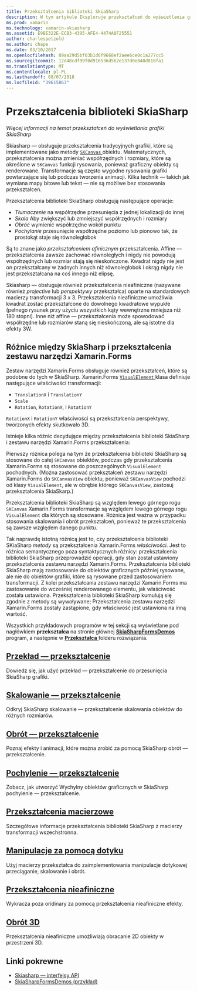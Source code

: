 ```yaml
---
title: Przekształcenia biblioteki SkiaSharp
description: W tym artykule Eksploruje przekształceń do wyświetlania grafiki SkiaSharp w aplikacjach Xamarin.Forms i przedstawia to z przykładowym kodem.
ms.prod: xamarin
ms.technology: xamarin-skiasharp
ms.assetid: E9BE322E-ECB3-4395-AFE4-4474A0F25551
author: charlespetzold
ms.author: chape
ms.date: 03/10/2017
ms.openlocfilehash: 89aa29d5bf03b1d6f9668ef2aee6ce0c1a277cc5
ms.sourcegitcommit: 12d48cdf99f0d916536d562e137d0e840d818fa1
ms.translationtype: MT
ms.contentlocale: pl-PL
ms.lasthandoff: 08/07/2018
ms.locfileid: "39615863"
---
```

# <a name="skiasharp-transforms"></a>Przekształcenia biblioteki SkiaSharp

_Więcej informacji na temat przekształceń do wyświetlania grafiki SkiaSharp_

Skiasharp — obsługuje przekształcenia tradycyjnych grafiki, które są implementowane jako metody [ `SKCanvas` ](https://developer.xamarin.com/api/type/SkiaSharp.SKCanvas/) obiektu. Matematycznych, przekształcenia można zmieniać współrzędnych i rozmiary, które są określone w `SKCanvas` funkcji rysowania, ponieważ graficzny obiekty są renderowane. Transformacje są często wygodne rysowania grafiki powtarzające się lub podczas tworzenia animacji. Kilka technik &mdash; takich jak wymiana mapy bitowe lub tekst &mdash; nie są możliwe bez stosowania przekształceń.

Przekształcenia biblioteki SkiaSharp obsługują następujące operacje:

- *Tłumaczenie* na współrzędne przesunięcia z jednej lokalizacji do innej
- *Skala* Aby zwiększyć lub zmniejszyć współrzędnych i rozmiary
- *Obróć* wymienić współrzędne wokół punktu
- *Pochylanie* przesunięcie współrzędne poziomo lub pionowo tak, że prostokąt staje się równoległobok

Są to znane jako *przekształceniem afinicznym* przekształcenia. Affine — przekształcenia zawsze zachować równoległych i nigdy nie powodują współrzędnych lub rozmiar stają się nieskończone. Kwadrat nigdy nie jest on przekształcany w żadnych innych niż równoległobok i okrąg nigdy nie jest przekształcana na coś innego niż elipsę.

Skiasharp — obsługuje również przekształcenia nieafiniczne (nazywane również *projective* lub *perspektywy* przekształca) oparte na standardowych macierzy transformacji 3 x 3. Przekształcenia nieafiniczne umożliwia kwadrat zostać przekształcone do dowolnego kwadratowe wypukłe (pełnego rysunek przy użyciu wszystkich kąty wewnętrzne mniejsza niż 180 stopni). Inne niż affine — przekształcenia może spowodować współrzędne lub rozmiarów staną się nieskończoną, ale są istotne dla efekty 3W.

## <a name="differences-between-skiasharp-and-xamarinforms-transforms"></a>Różnice między SkiaSharp i przekształcenia zestawu narzędzi Xamarin.Forms

Zestaw narzędzi Xamarin.Forms obsługuje również przekształceń, które są podobne do tych w SkiaSharp. Xamarin.Forms [ `VisualElement` ](xref:Xamarin.Forms.VisualElement) klasa definiuje następujące właściwości transformacji:

- `TranslationX` i `TranslationY`
- `Scale`
- `Rotation`, `RotationX`, i `RotationY`

`RotationX` i `RotationY` właściwości są przekształcenia perspektywy, tworzonych efekty skutkowało 3D.

Istnieje kilka różnic decydujące między przekształcenia biblioteki SkiaSharp i zestawu narzędzi Xamarin.Forms przekształcenia:

Pierwszy różnica polega na tym że przekształcenia biblioteki SkiaSharp są stosowane do całej `SKCanvas` obiektów, podczas gdy przekształcenia Xamarin.Forms są stosowane do poszczególnych `VisualElement` pochodnych. (Można zastosować przekształceń zestawu narzędzi Xamarin.Forms do `SKCanvasView` obiektu, ponieważ `SKCanvasView` pochodzi od klasy `VisualElement`, ale w obrębie którego `SKCanvasView`, zastosuj przekształcenia SkiaSkarp.)

Przekształcenia biblioteki SkiaSharp są względem lewego górnego rogu `SKCanvas` Xamarin.Forms transformacje są względem lewego górnego rogu `VisualElement` dla których są stosowane. Różnica jest ważna w przypadku stosowania skalowania i obrót przekształceń, ponieważ te przekształcenia są zawsze względem danego punktu.

Tak naprawdę istotną różnicą jest to, czy przekształcenia biblioteki SKiaSharp *metody* są przekształcenia Xamarin.Forms *właściwości*. Jest to różnica semantycznego poza syntaktycznych różnicy: przekształcenia biblioteki SkiaSharp przeprowadzić operacji, gdy stan został ustawiony przekształcenia zestawu narzędzi Xamarin.Forms. Przekształcenia biblioteki SkiaSharp mają zastosowanie do obiektów graficznych później rysowane, ale nie do obiektów grafiki, które są rysowane przed zastosowaniem transformacji. Z kolei przekształcania zestawu narzędzi Xamarin.Forms ma zastosowanie do wcześniej renderowanego elementu, jak właściwość została ustawiona. Przekształcenia biblioteki SkiaSharp kumulują się zgodnie z metody są wywoływane; Przekształcenia zestawu narzędzi Xamarin.Forms zostały zastąpione, gdy właściwość jest ustawiona na inną wartość.

Wszystkich przykładowych programów w tej sekcji są wyświetlane pod nagłówkiem **przekształca** na stronie głównej [ **SkiaSharpFormsDemos** ](https://developer.xamarin.com/samples/xamarin-forms/SkiaSharpForms/Demos/) program, a następnie w [ **Przekształca** ](https://github.com/xamarin/xamarin-forms-samples/tree/master/SkiaSharpForms/Demos/Demos/SkiaSharpFormsDemos/Transforms) folderu rozwiązania.

## <a name="the-translate-transformtranslatemd"></a>[Przekład — przekształcenie](translate.md)

Dowiedz się, jak użyć przekład — przekształcenie do przesunięcia SkiaSharp grafiki.

## <a name="the-scale-transformscalemd"></a>[Skalowanie — przekształcenie](scale.md)

Odkryj SkiaSharp skalowanie — przekształcenie skalowania obiektów do różnych rozmiarów.

## <a name="the-rotate-transformrotatemd"></a>[Obrót — przekształcenie](rotate.md)

Poznaj efekty i animacji, które można zrobić za pomocą SkiaSharp obrót — przekształcenie.

## <a name="the-skew-transformskewmd"></a>[Pochylenie — przekształcenie](skew.md)

Zobacz, jak utworzyć Wychylny obiektów graficznych w SkiaSharp pochylenie — przekształcenie.

## <a name="matrix-transformsmatrixmd"></a>[Przekształcenia macierzowe](matrix.md)

Szczegółowe informacje przekształcenia biblioteki SkiaSharp z macierzy transformacji wszechstronna.

## <a name="touch-manipulationstouchmd"></a>[Manipulacje za pomocą dotyku](touch.md)

Użyj macierzy przekształca do zaimplementowania manipulacje dotykowej przeciąganie, skalowanie i obrót.

## <a name="non-affine-transformsnon-affinemd"></a>[Przekształcenia nieafiniczne](non-affine.md)

Wykracza poza oridinary za pomocą przekształcenia nieafiniczne efekty.

## <a name="3d-rotation3d-rotationmd"></a>[Obrót 3D](3d-rotation.md)

Przekształcenia nieafiniczne umożliwiają obracanie 2D obiekty w przestrzeni 3D.


## <a name="related-links"></a>Linki pokrewne

- [Skiasharp — interfejsy API](https://developer.xamarin.com/api/root/SkiaSharp/)
- [SkiaSharpFormsDemos (przykład)](https://developer.xamarin.com/samples/xamarin-forms/SkiaSharpForms/Demos/)
